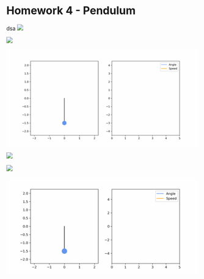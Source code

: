 # Homework 4 - Pendulum

dsa
![](./images/harm_math_pendulum_comparison_large_angle.gif)

![](./images/harm_math_pendulum_comparison_small_angle.gif)

![](./images/pendulum.gif)

![](harm_math_pendulum_comparison_large_angle.gif)

![](harm_math_pendulum_comparison_small_angle.gif)

![](pendulum.gif)